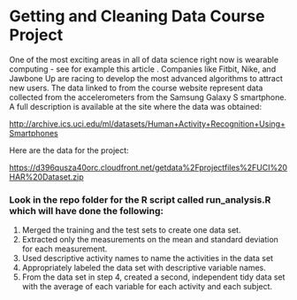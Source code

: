# Getting and Cleaning Data Course Project

One of the most exciting areas in all of data science right now is wearable computing - see for example this article . Companies like Fitbit, Nike, and Jawbone Up are racing to develop the most advanced algorithms to attract new users. The data linked to from the course website represent data collected from the accelerometers from the Samsung Galaxy S smartphone. A full description is available at the site where the data was obtained:

http://archive.ics.uci.edu/ml/datasets/Human+Activity+Recognition+Using+Smartphones

Here are the data for the project:

https://d396qusza40orc.cloudfront.net/getdata%2Fprojectfiles%2FUCI%20HAR%20Dataset.zip

### Look in the repo folder for the R script called run_analysis.R which will have done the following:

1) Merged the training and the test sets to create one data set.
2) Extracted only the measurements on the mean and standard deviation for each measurement.
3) Used descriptive activity names to name the activities in the data set
4) Appropriately labeled the data set with descriptive variable names.
5) From the data set in step 4, created a second, independent tidy data set with the average of each variable for each activity and each subject.
 
